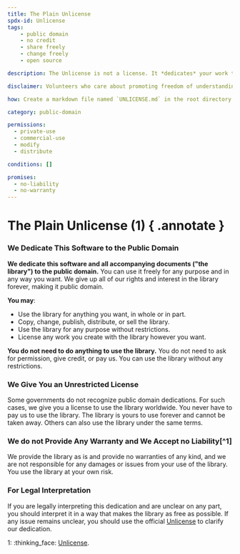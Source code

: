 ```yaml
---
title: The Plain Unlicense
spdx-id: Unlicense
tags:
    - public domain
    - no credit
    - share freely
    - change freely
    - open source

description: The Unlicense is not a license. It *dedicates* your work to the public domain. Some places don't accept public domain dedications, so the Unlicense also provides a backup plan: a completely unrestricted license with no conditions. With the Unlicense, people can use your work however they want without any restrictions and without giving you any credit.

disclaimer: Volunteers who care about promoting freedom of understanding write Plain licenses. We carefully craft each Plain license to be simple, easy to understand and defensible. We hope each Plain license clearly communicates its terms. We also believe most judges, like most people, will easily understand the intent or terms of a well-crafted Plain license. However, **we are not lawyers; we do not offer legal advice.** If you need legal advice, talk to a lawyer.

how: Create a markdown file named `UNLICENSE.md` in the root directory (that's the main directory) of your source code and copy the Plain Unlicense text into the markdown file.

category: public-domain

permissions:
  - private-use
  - commercial-use
  - modify
  - distribute

conditions: []

promises:
  - no-liability
  - no-warranty
---
```

<!-- about_pl: Plain License produces plain language versions of popular copyright licenses (and dedications). We aim to make it easier for people to understand and use licenses. We are not lawyers, and this is not legal advice. If you need legal advice, please consult a lawyer.-->
# The Plain Unlicense (1) { .annotate }

### We Dedicate This Software to the Public Domain

**We dedicate this software and all accompanying documents ("the library") to the public domain.** You can use it freely for any purpose and in any way you want. We give up all of our rights and interest in the library forever, making it public domain.

**You may**:

- Use the library for anything you want, in whole or in part.
- Copy, change, publish, distribute, or sell the library.
- Use the library for any purpose without restrictions.
- License any work you create with the library however you want.

**You do not need to do anything to use the library.** You do not need to ask for permission, give credit, or pay us. You can use the library without any restrictions.

### We Give You an Unrestricted License

Some governments do not recognize public domain dedications. For such cases, we give you a license to use the library worldwide. You never have to pay us to use the library. The library is yours to use forever and cannot be taken away. Others can also use the library under the same terms.

### We do not Provide Any Warranty and We Accept no Liability[^1]

We provide the library as is and provide no warranties of any kind, and we are not responsible for any damages or issues from your use of the library. You use the library at your own risk.

### For Legal Interpretation

If you are legally interpreting this dedication and are unclear on any part, you should interpret it in a way that makes the library as free as possible. If any issue remains unclear, you should use the official [Unlicense][unlicense-link] to clarify our dedication.

[unlicense-link]: https://unlicense.org/UNLICENSE
1:
  :thinking_face:  [Unlicense](https://unlicense.org/UNLICENSE).
